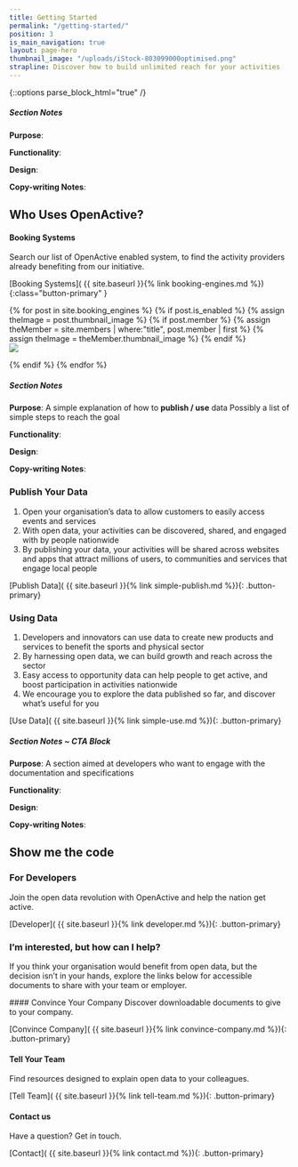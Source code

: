 ```yaml
---
title: Getting Started
permalink: "/getting-started/"
position: 3
is_main_navigation: true
layout: page-hero
thumbnail_image: "/uploads/iStock-803099000optimised.png"
strapline: Discover how to build unlimited reach for your activities
---
```


{::options parse_block_html="true" /}


<article class="note-wrap">
<div class="notes">

##### Section Notes
**Purpose**:

**Functionality**:

**Design**:

**Copy-writing Notes**:

</div>
</article>

<article class="booking-engines-section title-row">
<h2 class="sub-heading-two">Who Uses OpenActive?</h2>

<div class="two">

#### Booking Systems
Search our list of OpenActive enabled system, to find the activity providers already benefiting from our initiative.

[Booking Systems]( {{ site.baseurl }}{% link booking-engines.md %}){:class="button-primary" }


</div>
<div class="two">
<nav class="subgrid">
{% for post in site.booking_engines %}
{% if post.is_enabled %}
{% assign theImage = post.thumbnail_image %}
{% if post.member %}
{% assign theMember = site.members | where:"title", post.member  | first %}
{% assign theImage = theMember.thumbnail_image %} 
{% endif %}
<div class="four case-tab" data-tab="{{ forloop.index }}" markdown="0" >
<a  href="{{ post.url | relative_url }}"><img src="{{ theImage  | relative_url}}"/></a>
</div>

{% endif %}
{% endfor %}
</nav>


</div>
</article>

<article class="note-wrap">
<div class="notes">

##### Section Notes
**Purpose**: A simple explanation of how to **publish / use** data Possibly a list of simple steps to reach the goal

**Functionality**:

**Design**:

**Copy-writing Notes**:

</div>
</article>

<article class="call_to_action ">
<div class="subgrid">
<div class="two use gradient list">

### Publish Your Data 

1. Open your organisation’s data to allow customers to easily access events and services
2. With open data, your activities can be discovered, shared, and engaged with by people nationwide
3. By publishing your data, your activities will be shared across websites and apps that attract millions of users, to communities and services that engage local people


[Publish Data]( {{ site.baseurl }}{% link simple-publish.md %}){: .button-primary}

</div>
<div class="two publish gradient list">

### Using Data

1. Developers and innovators can use data to create new products and services to benefit the sports and physical sector
2. By harnessing open data, we can build growth and reach across the sector
3. Easy access to opportunity data can help people to get active, and boost participation in activities nationwide
4. We encourage you to explore the data published so far, and discover what’s useful for you


[Use Data]( {{ site.baseurl }}{% link simple-use.md %}){: .button-primary}

</div>
</div>
</article>


<article class="note-wrap">
<div class="notes">

##### Section Notes ~ CTA Block
**Purpose**: A section aimed at developers who want to engage with the documentation and specifications

**Functionality**:

**Design**:

**Copy-writing Notes**:

</div>
</article>

<article class="call_to_action--full-width brand-ten-bc">
<h2 class="sub-heading-two">Show me the code</h2>
<div class="one">

### For Developers
Join the open data revolution with OpenActive and help the nation get active. 

[Developer]( {{ site.baseurl }}{% link developer.md %}){: .button-primary}

</div>
<figure class="brand-nine-bc">
<div style="background: url({{ site.url }}/openactive/assets/images/sideplank.jpg)center center / cover no-repeat;"></div>
</figure>
</article>

<article>
<div class="one">

### I’m interested, but how can I help?

If you think your organisation would benefit from open data, but the decision isn’t in your hands, explore the links below for accessible documents to share with your team or employer.
</div>
</article>

<article class="call_to_action">
<div class="subgrid">
<div class="three purple-gradient-bc"> 
#### Convince Your Company
Discover downloadable documents to give to your company. 

[Convince Company]( {{ site.baseurl }}{% link convince-company.md %}){: .button-primary}

</div>
<div class="three red-gradient-bc"> 

#### Tell Your Team
Find resources designed to explain open data to your colleagues.

[Tell Team]( {{ site.baseurl }}{% link tell-team.md %}){: .button-primary}

</div>
<div class="three blue-gradient-bc"> 

#### Contact us
Have a question? Get in touch.

[Contact]( {{ site.baseurl }}{% link contact.md %}){: .button-primary}

</div>
</div>
</article>